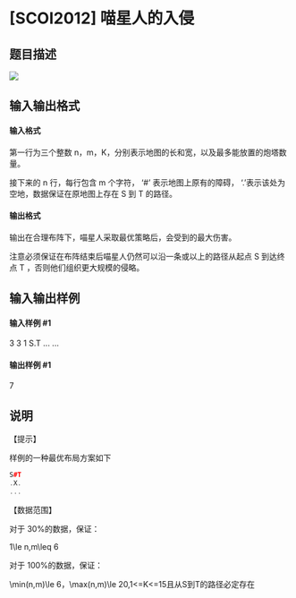 
# [SCOI2012] 喵星人的入侵
## 题目描述
![](https://cdn.luogu.com.cn/upload/pic/1401.png)

## 输入输出格式
#### 输入格式

第一行为三个整数 n，m，K，分别表示地图的长和宽，以及最多能放置的炮塔数量。

接下来的 n 行，每行包含 m 个字符， ‘#’ 表示地图上原有的障碍， ‘.’表示该处为空地，数据保证在原地图上存在 S 到 T 的路径。

#### 输出格式

输出在合理布阵下，喵星人采取最优策略后，会受到的最大伤害。

注意必须保证在布阵结束后喵星人仍然可以沿一条或以上的路径从起点 S  到达终点 T ，否则他们组织更大规模的侵略。

## 输入输出样例
#### 输入样例 #1
3 3 1
S.T
...
...
#### 输出样例 #1
7
## 说明
【提示】

样例的一种最优布局方案如下

```cpp
S#T
.X.
...
```

【数据范围】

对于 30%的数据，保证：

1\le n,m\leq 6

对于 100%的数据，保证：

\min(n,m)\le 6，\max(n,m)\le 20,1&lt;=K&lt;=15且从S到T的路径必定存在

